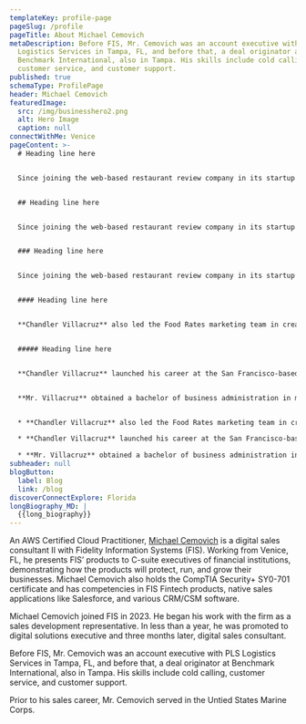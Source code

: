 ```yaml
---
templateKey: profile-page
pageSlug: /profile
pageTitle: About Michael Cemovich
metaDescription: Before FIS, Mr. Cemovich was an account executive with PLS
  Logistics Services in Tampa, FL, and before that, a deal originator at
  Benchmark International, also in Tampa. His skills include cold calling,
  customer service, and customer support.
published: true
schemaType: ProfilePage
header: Michael Cemovich
featuredImage:
  src: /img/businesshero2.png
  alt: Hero Image
  caption: null
connectWithMe: Venice
pageContent: >-
  # Heading line here


  Since joining the web-based restaurant review company in its startup phase, **Chandler Villacruz** has spearheaded market research activities that have allowed the firm to build effective advertising campaigns and achieve sound business growth.


  ## Heading line here


  Since joining the web-based restaurant review company in its startup phase, **Chandler Villacruz** has spearheaded market research activities that have allowed the firm to build effective advertising campaigns and achieve sound business growth.


  ### Heading line here


  Since joining the web-based restaurant review company in its startup phase, **Chandler Villacruz** has spearheaded market research activities that have allowed the firm to build effective advertising campaigns and achieve sound business growth.


  #### Heading line here


  **Chandler Villacruz** also led the Food Rates marketing team in creating a successful *user rewards program* that boosted online signups by 10,000 accounts in its first 30 days. For his achievements in his field, the [San Francisco Business Times](file:///home/surajit/Downloads/executives%20(2)/executives/profile.html#) recognized him as one of its “40 Under 40” *business leaders* in 2014.


  ##### Heading line here


  **Chandler Villacruz** launched his career at the San Francisco-based Healthy Living. After only six years with the firm, he advanced from his position of marketing associate to the role of marketing director.


  **Mr. Villacruz** obtained a bachelor of business administration in marketing from the Mays Business School at Texas A&M University, where he pursued the Advertising Strategy career track. Subsequently, he earned a master of science in marketing at the University of Southern California.


  * **Chandler Villacruz** also led the Food Rates marketing team in creating a successful *user rewards program* that boosted online signups by 10,000 accounts in its first 30 days. For his achievements in his field, the [San Francisco Business Times](file:///home/surajit/Downloads/executives%20(2)/executives/profile.html#) recognized him as one of its “40 Under 40” *business leaders* in 2014.

  * **Chandler Villacruz** launched his career at the San Francisco-based Healthy Living. After only six years with the firm, he advanced from his position of marketing associate to the role of marketing director.

  * **Mr. Villacruz** obtained a bachelor of business administration in marketing from the Mays Business School at Texas A&M University, where he pursued the Advertising Strategy career track. Subsequently, he earned a master of science in marketing at the University of Southern California.
subheader: null
blogButton:
  label: Blog
  link: /blog
discoverConnectExplore: Florida
longBiography_MD: |
  {{long_biography}}
---
```

An AWS Certified Cloud Practitioner, [Michael Cemovich](https://www.principalpost.com/in-brief/michael-cemovich) is a digital sales consultant II with Fidelity Information Systems (FIS). Working from Venice, FL, he presents FIS’ products to C-suite executives of financial institutions, demonstrating how the products will protect, run, and grow their businesses. Michael Cemovich also holds the CompTIA Security+ SY0-701 certificate and has competencies in FIS Fintech products, native sales applications like Salesforce, and various CRM/CSM software.

Michael Cemovich joined FIS in 2023. He began his work with the firm as a sales development representative. In less than a year, he was promoted to digital solutions executive and three months later, digital sales consultant.

Before FIS, Mr. Cemovich was an account executive with PLS Logistics Services in Tampa, FL, and before that, a deal originator at Benchmark International, also in Tampa. His skills include cold calling, customer service, and customer support.

Prior to his sales career, Mr. Cemovich served in the Untied States Marine Corps.